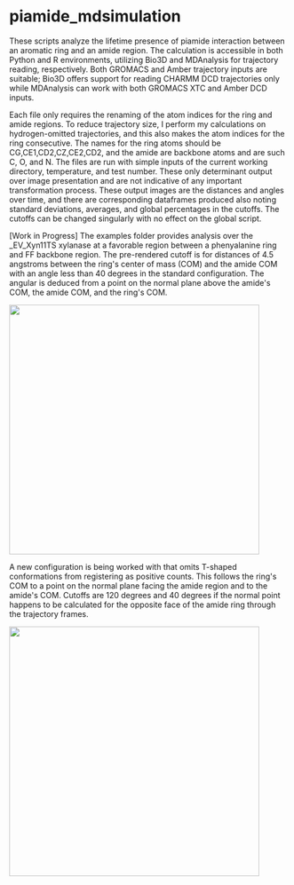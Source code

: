 # piamide_mdsimulation

These scripts analyze the lifetime presence of piamide interaction between an aromatic ring and an amide region. The calculation is accessible in both Python and R environments, utilizing Bio3D and MDAnalysis for trajectory reading, respectively. Both GROMACS and Amber trajectory inputs are suitable; Bio3D offers support for reading CHARMM DCD trajectories only while MDAnalysis can work with both GROMACS XTC and Amber DCD inputs.

Each file only requires the renaming of the atom indices for the ring and amide regions. To reduce trajectory size, I perform my calculations on hydrogen-omitted trajectories, and this also makes the atom indices for the ring consecutive. The names for the ring atoms should be CG,CE1,CD2,CZ,CE2,CD2, and the amide are backbone atoms and are such C, O, and N. The files are run with simple inputs of the current working directory, temperature, and test number. These only determinant output over image presentation and are not indicative of any important transformation process. These output images are the distances and angles over time, and there are corresponding dataframes produced also noting standard deviations, averages, and global percentages in the cutoffs. The cutoffs can be changed singularly with no effect on the global script. 

[Work in Progress] The examples folder provides analysis over the _EV_Xyn11TS xylanase at a favorable region between a phenyalanine ring and FF backbone region. The pre-rendered cutoff is for distances of 4.5 angstroms between the ring's center of mass (COM) and the amide COM with an angle less than 40 degrees in the standard configuration. The angular is deduced from a point on the normal plane above the amide's COM, the amide COM, and the ring's COM. 

<img src="https://github.com/bradenkeiser/piamide_mdsimulation/assets/108278411/9652180e-955e-4ffc-bff3-5e9530f7a9ef" width="450" height="450">

A new configuration is being worked with that omits T-shaped conformations from registering as positive counts. This follows the ring's COM to a point on the normal plane facing the amide region and to the amide's COM. Cutoffs are 120 degrees and 40 degrees if the normal point happens to be calculated for the opposite face of the amide ring through the trajectory frames. 

<img src="https://github.com/bradenkeiser/piamide_mdsimulation/assets/108278411/7da90b2c-c099-4a18-acaa-3a1b2ade406f" width="450" height="450">
